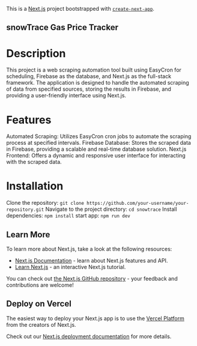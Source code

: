 This is a [Next.js](https://nextjs.org/) project bootstrapped with [`create-next-app`](https://github.com/vercel/next.js/tree/canary/packages/create-next-app).

## snowTrace Gas Price Tracker

# Description

This project is a web scraping automation tool built using EasyCron for scheduling, Firebase as the database, and Next.js as the full-stack framework. The application is designed to handle the automated scraping of data from specified sources, storing the results in Firebase, and providing a user-friendly interface using Next.js.

# Features

Automated Scraping: Utilizes EasyCron cron jobs to automate the scraping process at specified intervals.
Firebase Database: Stores the scraped data in Firebase, providing a scalable and real-time database solution.
Next.js Frontend: Offers a dynamic and responsive user interface for interacting with the scraped data.

# Installation 
Clone the repository: ``` git clone https://github.com/your-username/your-repository.git ```
Navigate to the project directory: ``` cd snowtrace ```
Install dependencies: ``` npm install ```
start app: ``` npm run dev ```


## Learn More

To learn more about Next.js, take a look at the following resources:

- [Next.js Documentation](https://nextjs.org/docs) - learn about Next.js features and API.
- [Learn Next.js](https://nextjs.org/learn) - an interactive Next.js tutorial.

You can check out [the Next.js GitHub repository](https://github.com/vercel/next.js/) - your feedback and contributions are welcome!

## Deploy on Vercel

The easiest way to deploy your Next.js app is to use the [Vercel Platform](https://vercel.com/new?utm_medium=default-template&filter=next.js&utm_source=create-next-app&utm_campaign=create-next-app-readme) from the creators of Next.js.

Check out our [Next.js deployment documentation](https://nextjs.org/docs/deployment) for more details.
